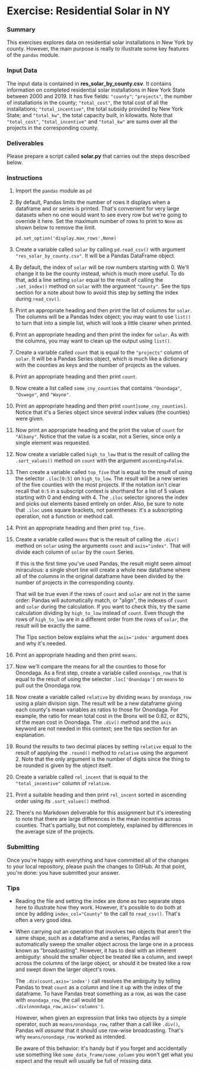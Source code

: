 # Exercise: Residential Solar in NY

### Summary

This exercises explores data on residential solar installations in New York by county. However, the main purpose is really to illustrate some key features of the `pandas` module.

### Input Data

The input data is contained in **res_solar_by_county.csv**. It contains information on completed residential solar installations in New York State between 2000 and 2019. It has five fields: `"county"`; `"projects"`, the number of installations in the county; `"total_cost"`, the total cost of all the installations; `"total_incentive"`, the total subsidy provided by New York State; and `"total_kw"`, the total capacity built, in kilowatts. Note that `"total_cost"`, `"total_incentive"` and `"total_kw"` are sums over all the projects in the corresponding county.

### Deliverables

Please prepare a script called **solar.py** that carries out the steps described below.

### Instructions

1. Import the `pandas` module as `pd`

1. By default, Pandas limits the number of rows it displays when a dataframe and or series is printed. That's convenient for very large datasets when no one would want to see every row but we're going to override it here. Set the maximum number of rows to print to `None` as shown below to remove the limit.

    ```
    pd.set_option('display.max_rows',None)
    ```

1. Create a variable called `solar` by calling `pd.read_csv()` with argument `"res_solar_by_county.csv"`. It will be a Pandas DataFrame object.

1. By default, the index of `solar` will be row numbers starting with 0. We'll change it to be the county instead, which is much more useful. To do that, add a line setting `solar` equal to the result of calling the `.set_index()` method on `solar` with the argument `"County"`. See the tips section for a note about how to avoid this step by setting the index during `read_csv()`.

1. Print an appropriate heading and then print the list of columns for `solar`. The columns will be a Pandas Index object; you may want to use `list()` to turn that into a simple list, which will look a little clearer when printed.

1. Print an appropriate heading and then print the index for `solar`. As with the columns, you may want to clean up the output using `list()`.

1. Create a variable called `count` that is equal to the `"projects"` column of `solar`. It will be a Pandas Series object, which is much like a dictionary with the counties as keys and the number of projects as the values.

1. Print an appropriate heading and then print `count`.

1. Now create a list called `some_cny_counties` that contains `"Onondaga"`, `"Oswego"`, and `"Wayne"`.

1. Print an appropriate heading and then print `count[some_cny_counties]`. Notice that it's a Series object since several index values (the counties) were given.

1. Now print an appropriate heading and the print the value of `count` for `"Albany"`. Notice that the value is a scalar, not a Series, since only a single element was requested.

1. Now create a variable called `high_to_low` that is the result of calling the `.sort_values()` method on `count` with the argument `ascending=False`.

1. Then create a variable called `top_five` that is equal to the result of using the selector `.iloc[0:5]` on `high_to_low`. The result will be a new series of the five counties with the most projects. If the notation isn't clear recall that `0:5` in a subscript context is shorthand for a list of 5 values starting with 0 and ending with 4. The `.iloc` selector ignores the index and picks out elements based entirely on order. Also, be sure to note that `.iloc` uses square brackets, not parentheses: it's a subscripting operation, not a function or method call.

1. Print an appropriate heading and then print `top_five`.

1. Create a variable called `means` that is the result of calling the `.div()` method on `solar` using the arguments `count` and `axis="index"`. That will divide each column of `solar` by the `count` Series.

    If this is the first time you've used Pandas, the result might seem almost miraculous: a single short line will create a whole new dataframe where all of the columns in the original dataframe have been divided by the number of projects in the corresponding county.

    That will be true even if the rows of `count` and `solar` are not in the same order: Pandas will automatically match, or "align", the indexes of `count` and `solar` during the calculation. If you want to check this, try the same calculation dividing by `high_to_low` instead of `count`. Even though the rows of `high_to_low` are in a different order from the rows of `solar`, the result will be exactly the same.

    The Tips section below explains what the `axis='index'` argument does and why it's needed.

1. Print an appropriate heading and then print `means`.

1. Now we'll compare the means for all the counties to those for Onondaga. As a first step, create a variable called `onondaga_row` that is equal to the result of using the selector `.loc['Onondaga']` on `means` to pull out the Onondaga row. 

1. Now create a variable called `relative` by dividing `means` by `onondaga_row` using a plain division sign. The result will be a new dataframe giving each county's mean variables as ratios to those for Onondaga. For example, the ratio for mean total cost in the Bronx will be 0.82, or 82%, of the mean cost in Onondaga. The `.div()` method and the `axis` keyword are not needed in this context; see the tips section for an explanation.

1. Round the results to two decimal places by setting `relative` equal to the result of applying the `.round()` method to `relative` using the argument 2. Note that the only argument is the number of digits since the thing to be rounded is given by the object itself.

1. Create a variable called `rel_incent` that is equal to the `"total_incentive"` column of `relative`.

1. Print a suitable heading and then print `rel_incent` sorted in
ascending order using its `.sort_values()` method.

1. There's no Markdown deliverable for this assignment but it's interesting to note that there are large differences in the mean incentive across counties. That's partially, but not completely, explained by differences in the average size of the projects.

### Submitting

Once you're happy with everything and have committed all of the changes to your local repository, please push the changes to GitHub. At that point, you're done: you have submitted your answer.

### Tips

+ Reading the file and setting the index are done as two separate steps here to illustrate how they work. However, it's possible to do both at once by adding `index_col="County"` to the call to `read_csv()`. That's often a very good idea.

+ When carrying out an operation that involves two objects that aren't the same shape, such as a dataframe and a series, Pandas will automatically sweep the smaller object across the large one in a process known as "broadcasting". However, it has to deal with an inherent ambiguity: should the smaller object be treated like a column, and swept across the columns of the large object, or should it be treated like a row and swept down the larger object's rows.

    The `.div(count,axis='index')` call resolves the ambiguity by telling Pandas to treat `count` as a column and line it up with the index of the dataframe. To have Pandas treat something as a row, as was the case with `onondaga_row`, the call would be `.div(onondaga_row,axis='columns')`.

    However, when given an expression that links two objects by a simple operator, such as `means/onondaga_row`, rather than a call like `.div()`, Pandas will *assume* that it should use row-wise broadcasting. That's why `means/onondaga_row` worked as intended.

    Be aware of this behavior: it's handy but if you forget and accidentally use something like `some_data_frame/some_column` you won't get what you expect and the result will usually be full of missing data.
